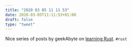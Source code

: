 ```yaml
---
title: "2020 03 05 11 11 53"
date: 2020-03-05T11:11:53+01:00
draft: false
type: "tweet"
---
```

Nice series of posts by geekAbyte on [learning Rust](http://feedproxy.google.com/~r/Geekabyte/~3/NWDkGMaWBSg/learning-rust-day-10-smart-pointers.html). `#rust`
